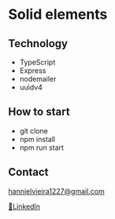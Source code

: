 # Solid elements

## Technology

- TypeScript
- Express
- nodemailer
- uuidv4

## How to start 

- git clone 
- npm install
- npm run start

## Contact
hannielvieira1227@gmail.com

[🔗Linkedln](https://www.linkedin.com/in/hanniel-v-aa55a1232/)